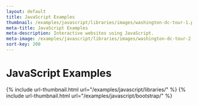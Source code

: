 ```yaml
---
layout: default
title: JavaScript Examples
thumbnail: /examples/javascript/libraries/images/washington-dc-tour-1.png
meta-title: JavaScript Examples
meta-description: Interactive websites using JavaScript.
meta-image: /examples/javascript/libraries/images/washington-dc-tour-2.png
sort-key: 200
---
```


# JavaScript Examples

{% include url-thumbnail.html url="/examples/javascript/libraries/" %}
{% include url-thumbnail.html url="/examples/javascript/bootstrap/" %}